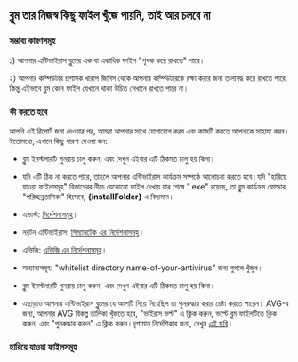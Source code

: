 ## ব্লুম তার  নিজস্ব কিছু ফাইল খুঁজে পায়নি, তাই আর চলবে না

### সম্ভাব্য কারণসমূহ

১)  আপনার এন্টিভাইরাস ব্লুমের এক বা একাধিক ফাইল "পৃথক করে রাখতে" পারে।

২)  আপনার কম্পিউটার প্রশাসক খারাপ জিনিস থেকে আপনার কম্পিউটারকে রক্ষা করার জন্য তালাবদ্ধ করে রাখতে পারে, কিন্তু এইভাবে ব্লুম কোন ফাইল যেখানে থাকা উচিত সেখানে রাখতে পারে না।

### কী করতে হবে

আপনি এই রিপোর্ট জমা দেওয়ার পর, আমরা আপনার সাথে যোগাযোগ করব এবং কাজটি করতে আপনাকে সাহায্য করব।ইতোমধ্যে, এখানে কিছু ধারণা দেওয়া হল:


* ব্লুম ইনস্টলারটি পুনরায় চালু করুন, এবং দেখুন এইবার এটি ঠিকমত চালু হয় কিনা।

* যদি এটি ঠিক না করতে পারে, তাহলে আপনার এন্টিভাইরাস কার্যক্রম সম্পর্কে আলোচনা করতে হবে।যদি "হারিয়ে যাওয়া ফাইলসমূহ" বিভাগেরর নীচে যেকোনো ফাইল দেখায় যার শেষে ".exe" রয়েছে, তা  ব্লুম কার্যক্রম ফোল্ডার "পরিচ্ছন্নতালিকা" হিসেবে,  **{installFolder}** এ বিদ্যমান।
* এভাস্ট: [নির্দেশনাসমূহ](http://www.getavast.net/support/managing-exceptions)।
* নরটন এন্টিভাইরাস: [সিম্যানটেক এর নির্দেশনাসমূহ](https://support.symantec.com/en_US/article.HOWTO80920.html)।
* এভিজি: [এভিজি এর নির্দেশনাসমূহ](https://support.avg.com/SupportArticleView?l=en_US&urlname=How-to-exclude-file-folder-or-website-from-AVG-scanning)।
* অন্যান্যসমূহ: "whitelist directory name-of-your-antivirus" জন্য গুগলে খুঁজুন।

* ব্লুম ইনস্টলারটি পুনরায় চালু করুন, এবং দেখুন এইবার এটি ঠিকমত চালু হয় কিনা।

* এছাড়াও আপনার এন্টিভাইরাস ব্লুমের যে অংশটি নিয়ে নিয়েছিল তা পুনরুদ্ধার করার চেষ্টা করতে পারেন। AVG-র জন্য, আপনার AVG বিকল্প তালিকা খুঁজতে হবে, "ভাইরাস ভল্ট" এ ক্লিক করুন, ভল্টে ব্লুম ফাইলটিতে ক্লিক করুন, এবং "পুনরুদ্ধার করুন" এ ক্লিক করুন।দৃশ্যমান নির্দেশিকার জন্য, দেখুন [এই ছবি](https://i.imgur.com/dlRrsSN.png)।

### হারিয়ে যাওয়া ফাইলসমূহ
